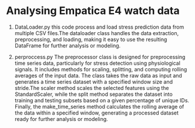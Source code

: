 # Analysing Empatica E4 watch data

1. DataLoader.py
this code process and load stress prediction data from multiple CSV files.The dataloader class handles the data extraction, preprocessing, and loading, making it easy to use the resulting DataFrame for further analysis or modeling.

2. perproccess.py
The preprocessor class is designed for preprocessing time series data, particularly for stress detection using physiological signals. It includes methods for scaling, splitting, and computing rolling averages of the input data. The class takes the raw data as input and generates a time series dataset with a specified window size and stride.The scaler method scales the selected features using the StandardScaler, while the split method separates the dataset into training and testing subsets based on a given percentage of unique IDs. Finally, the make_time_series method calculates the rolling average of the data within a specified window, generating a processed dataset ready for further analysis or modeling.


 
